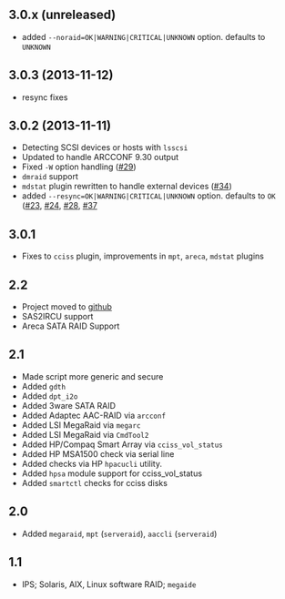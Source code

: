 ## 3.0.x (unreleased)
- added `--noraid=OK|WARNING|CRITICAL|UNKNOWN` option. defaults to `UNKNOWN`

## 3.0.3 (2013-11-12)
- resync fixes

## 3.0.2 (2013-11-11)
- Detecting SCSI devices or hosts with `lsscsi`
- Updated to handle ARCCONF 9.30 output
- Fixed `-W` option handling ([#29][1])
- `dmraid` support
- `mdstat` plugin rewritten to handle external devices ([#34][2])
- added `--resync=OK|WARNING|CRITICAL|UNKNOWN` option. defaults to `OK` ([#23][3], [#24][4], [#28][5], [#37][6]

## 3.0.1
- Fixes to `cciss` plugin, improvements in `mpt`, `areca`, `mdstat` plugins

## 2.2
- Project moved to [github](https://github.com/glensc/nagios-plugin-check_raid)
- SAS2IRCU support
- Areca SATA RAID Support

## 2.1
- Made script more generic and secure
- Added `gdth`
- Added `dpt_i2o`
- Added 3ware SATA RAID
- Added Adaptec AAC-RAID via `arcconf`
- Added LSI MegaRaid via `megarc`
- Added LSI MegaRaid via `CmdTool2`
- Added HP/Compaq Smart Array via `cciss_vol_status`
- Added HP MSA1500 check via serial line
- Added checks via HP `hpacucli` utility.
- Added `hpsa` module support for cciss_vol_status
- Added `smartctl` checks for cciss disks

## 2.0
- Added `megaraid`, `mpt` (`serveraid`), `aaccli` (`serveraid`)

## 1.1
- IPS; Solaris, AIX, Linux software RAID; `megaide`


  [1]: https://github.com/glensc/nagios-plugin-check_raid/pull/29
  [2]: https://github.com/glensc/nagios-plugin-check_raid/issues/34
  [3]: https://github.com/glensc/nagios-plugin-check_raid/pull/23
  [4]: https://github.com/glensc/nagios-plugin-check_raid/issues/24
  [5]: https://github.com/glensc/nagios-plugin-check_raid/pull/28
  [6]: https://github.com/glensc/nagios-plugin-check_raid/pull/37
